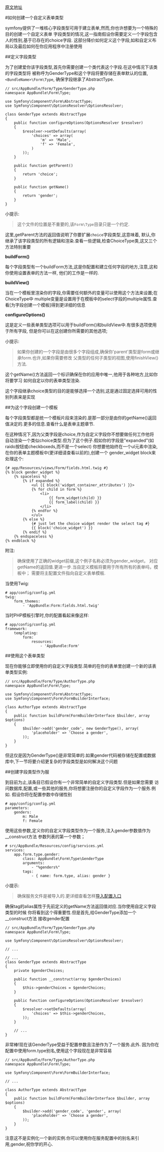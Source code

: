 [原文地址](http://symfony.com/doc/current/cookbook/form/create_custom_field_type.html)

#如何创建一个自定义表单类型

symfony提供了一堆核心字段类型可用于建立表单,然而,你也许想要为一个特殊的目的创建一个自定义表单
字段类型的情况,这一指南假设你需要定义一个字段包含人的性别,基于已存在的choice字段.
这部分降价如何定义这个字段,如和自定义布局以及最后如何在你应用程序中注册使用

##定义字段类型

为了创建爱你该字段类型,首先你需要创建一个类代表这个字段.在这中情况下该类的字段类型将
被称呼为GenderType和这个字段将要存储在表单默认的位置,`<BundleName>\Form\Type`,
确保字段继承了AbstractType.

    // src/AppBundle/Form/Type/GenderType.php
    namespace AppBundle\Form\Type;

    use Symfony\Component\Form\AbstractType;
    use Symfony\Component\OptionsResolver\OptionsResolver;

    class GenderType extends AbstractType
    {
        public function configureOptions(OptionsResolver $resolver)
        {
            $resolver->setDefaults(array(
                'choices' => array(
                    'm' => 'Male',
                    'f' => 'Female',
                )
            ));
        }

        public function getParent()
        {
            return 'choice';
        }

        public function getName()
        {
            return 'gender';
        }
    }

小提示:
>这个文件的位置是不重要的,该`Form\Type`目录只是一个约定.

这里,getParent方法的返回值说明了你要扩展`choice`字段类型,这意味着,
默认,你继承了该字段类型的所有逻辑和渲染.查看一些逻辑,检查ChoiceType类,这又三个方法特别重要

**buildForm()**

每个字段类型有一个buildForm方法,这是你配置和建立任何字段的地方,注意,这和你使用设置表单的方法一样,
他们的工作是一样的.

**buildView()**

当在一个模板里渲染你的字段,你需要任何额外的变量可以使用这个方法来设置;在ChoiceType中
multiple变量是设置用于在模板中的select字段的multiple属性.查看[为字段创建一个模板]得到更详细的信息

**configureOptions()**

这是定义一些表单类型选项可以用于buildForm()和buildView中.有很多选项使用于所有字段,
但是你可以在这创建你所需要的其他选项;

小提示:
>如果你创建的一个字段是由很多个字段组成,确保你'parent'类型是form或继承form.也许,如果你需要修改
父类型的任何子类型的视图,使用finishView()方法.

这个getName()方法返回一个标识确保在你的应用中唯一,他用于各种地方,比如你将要学习
如何自定以你的表单类型渲染.

这个字段继承choice类型的目的是能够选择一个选别,这是通过固定选择可用的性别列表来是实现

##为这个字段创建一个模板

每个字段类型都是统一个模板片段来渲染的.是那一部分是由你的getName()返回值决定的.更多的信息.查看什么是表单主题章节.

在这种情况下,因为父类字段是choice,作为自定义字段你不想要做任何工作他将
自动渲染一个类似choice类型.但为了这个例子.假如你的字段是"expanded"(如raido按钮或checkboxeds,而不是一个select)
你想要他始终在一个ul元素中渲染,在你的表单主题模板中(更详细请查看以前的),创建一个
gender_widget block来处理这个:

    {# app/Resources/views/Form/fields.html.twig #}
    {% block gender_widget %}
        {% spaceless %}
            {% if expanded %}
                <ul {{ block('widget_container_attributes') }}>
                {% for child in form %}
                    <li>
                        {{ form_widget(child) }}
                        {{ form_label(child) }}
                    </li>
                {% endfor %}
                </ul>
            {% else %}
                {# just let the choice widget render the select tag #}
                {{ block('choice_widget') }}
            {% endif %}
        {% endspaceless %}
    {% endblock %}

附注:
>确保使用了正确的widget前缀,这个例子名称必须为gender_widget，
对应getName的返回值.更进一步.当自定义模板将要用于所有所有的表单吗，模板中；
需要将主配置文件指向自定义表单模板.

当使用Twig:

    # app/config/config.yml
    twig:
        form_themes:
            - 'AppBundle:Form:fields.html.twig'


当时PHP模板引擎时,你的配置看起来像这样:

    # app/config/config.yml
    framework:
        templating:
            form:
                resources:
                    - 'AppBundle:Form'

##使用这个表单类型

现在你能够立即使用你的自定义字段类型.简单的在你的表单里创建一个新的该表单类型实例:

    // src/AppBundle/Form/Type/AuthorType.php
    namespace AppBundle\Form\Type;

    use Symfony\Component\Form\AbstractType;
    use Symfony\Component\Form\FormBuilderInterface;

    class AuthorType extends AbstractType
    {
        public function buildForm(FormBuilderInterface $builder, array $options)
        {
            $builder->add('gender_code', new GenderType(), array(
                'placeholder' => 'Choose a gender',
            ));
        }
    }

但这仅是因为GenderType()是非常简单的.如果gender代码被存储在配置或数据库中,下一节将要介绍更复杂的字段类型是如何解决这个问题

##创建字段类型作为服

到目前为止,该条目已假设你有一个非常简单的自定义字段类型.但是如果您需要
访问数据库,配置,或一些其他的服务,你将想要注册你的自定义字段作为一个服务.例如.
假设你将在配置参数中存储性别

    # app/config/config.yml
    parameters:
        genders:
            m: Male
            f: Female

使用这些参数,定义你的自定义字段类型作为一个服务,注入gender参数值作为__construct方法
参数列表的第一个参数；

    # src/AppBundle/Resources/config/services.yml
    services:
        app.form.type.gender:
            class: AppBundle\Form\Type\GenderType
            arguments:
                - "%genders%"
            tags:
                - { name: form.type, alias: gender }

小提示:
>确保服务文件是被导入的.更详细查看怎样[导入配置入口]()

确保tag的alias属性于先前定义的getName方法返回值对应.当你使用自定义字段类型的时候
你将看到这个得重要性.但是首先,给GenderType添加一个__construct方法
接收gender配置

    // src/AppBundle/Form/Type/GenderType.php
    namespace AppBundle\Form\Type;

    use Symfony\Component\OptionsResolver\OptionsResolver;

    // ...

    // ...
    class GenderType extends AbstractType
    {
        private $genderChoices;

        public function __construct(array $genderChoices)
        {
            $this->genderChoices = $genderChoices;
        }

        public function configureOptions(OptionsResolver $resolver)
        {
            $resolver->setDefaults(array(
                'choices' => $this->genderChoices,
            ));
        }

        // ...
    }

非常棒!现在该GenderType受益于配置参数且注册作为了一个服务.此外.
因为你在配置中使用form.type别名,使用这个字段现在是非常容易

    // src/AppBundle/Form/Type/AuthorType.php
    namespace AppBundle\Form\Type;

    use Symfony\Component\Form\FormBuilderInterface;

    // ...

    class AuthorType extends AbstractType
    {
        public function buildForm(FormBuilderInterface $builder, array $options)
        {
            $builder->add('gender_code', 'gender', array(
                'placeholder' => 'Choose a gender',
            ));
        }
    }

注意这不是实例化一个新的实例.你可以使用你在服务配置中的别名来引用,gender,祝你学的开心.



